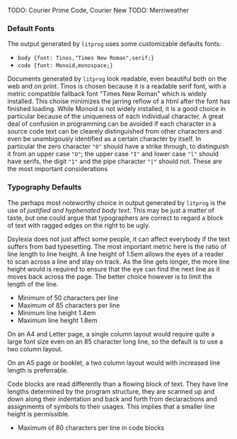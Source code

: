 TODO: Courier Prime Code, Courier New
TODO: Merriweather



### Default Fonts

The output generated by `litprog` uses some customizable defaults
fonts:

 - `body {font: Tinos,"Times New Roman",serif;}`
 - `code {font: Monoid,monospace;}`

Documents generated by `litprog` look readable, even beautiful
both on the web and on print. Tinos is chosen because it is a
readable serif font, with a metric compatible fallback font
"Times New Roman" which is widely installed. This choise
minimizes the jarring reflow of a html after the font has
finished loading. While Monoid is not widely installed, it is a
good choice in particular because of the uniqueness of each
individual character. A great deal of confusion in programming
can be avoided if each character in a source code text can be
clearely distinguished from other characters and even be
unambigously identified as a certain character by itself. In
particular the zero character `"0"` should have a strike through,
to distinguish it from an upper case `"O"`; the upper case `"I"`
and lower case `"l"` should have serifs, the digit `"1"` and the
pipe character `"|"` should not. These are the most important
considerations


### Typography Defaults

The perhaps most noteworthy choice in output generated by
`litprog` is the use of *justified and hyphenated body text*.
This may be just a matter of taste, but one could argue that
typographers are correct to regard a block of text with ragged
edges on the right to be ugly.

Dsylexia does not just affect some people, it can affect
everybody if the text suffers from bad typesetting. The most
important metric here is the ratio of line length to line height.
A line height of 1.5em allows the eyes of a reader to scan across
a line and stay on track. As the line gets longer, the more line
height would is required to ensure that the eye can find the next
line as it moves back across the page. The better choice however
is to limit the length of the line.

 - Minimum of 50 characters per line
 - Maximum of 85 characters per line
 - Minimum line height 1.4em
 - Maximum line height 1.8em

On an A4 and Letter page, a single column layout would require
quite a large font size even on an 85 character long line, so the
default is to use a two column layout.

On an A5
page or booklet, a two column layout would with increased line
length is preferrable.

Code blocks are read differently than a flowing block of text.
They have line lengths determined by the program structure, they
are scanned up and down along their indentation and back and
forth from declaractions and assignments of symbols to their
usages. This implies that a smaller line height is permissible.

 - Maximum of 80 characters per line in code blocks
